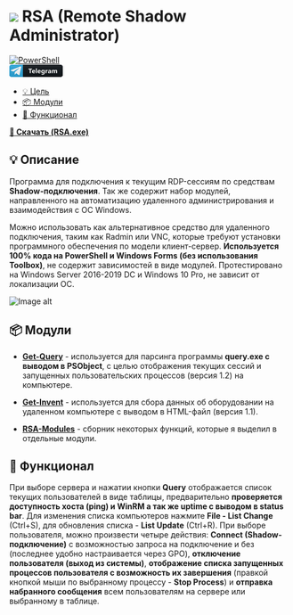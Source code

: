 # <img src="https://github.com/Lifailon/RSA/blob/rsa/Image/ico/RSA-Logo.ico" width="25" /> RSA (Remote Shadow Administrator)

[![PowerShell](https://github.com/Lifailon/RSA/blob/rsa/Image/Logo/PowerShell-Button.png)](https://github.com/PowerShell/PowerShell) \
[![Telegram @kup57](https://github.com/Lifailon/RSA/blob/rsa/Image/Logo/Telegram-Button.png)](https://t.me/kup57)

- [💡 Цель](#-Описание)
- [📦 Модули](#-Модули)
- [📘 Функционал](#-Функционал)

**[🚀 Скачать (RSA.exe)](https://github.com/Lifailon/RSA/releases)**

## 💡 Описание

Программа для подключения к текущим RDP-сессиям по средствам **Shadow-подключения**. Так же содержит набор модулей, направленного на автоматизацию удаленного администрирования и взаимодействия с ОС Windows.

Можно использовать как альтернативное средство для удаленного подключения, таким как Radmin или VNC, которые требуют установки программного обеспечения по модели клиент-сервер. **Используется 100% кода на PowerShell и Windows Forms (без использования Toolbox)**, не содержит зависимостей в виде модулей. Протестировано на Windows Server 2016-2019 DC и Windows 10 Pro, не зависит от локализации ОС.

![Image alt]()

## 📦 Модули

* **[Get-Query](https://github.com/Lifailon/Get-Query)** - используется для парсинга программы **query.exe с выводом в PSObject**, с целью отображения текущих сессий и запущенных пользовательских процессов (версия 1.2) на компьютере.

* **[Get-Invent](https://github.com/Lifailon/Get-Invent-SQLite)** - используется для сбора данных об оборудовании на удаленном компьютере с выводом в HTML-файл (версия 1.1).

* **[RSA-Modules](https://github.com/Lifailon/RSA-Modules)** - сборник некоторых функций, которые я выделил в отдельные модули.

## 📘 Функционал

При выборе сервера и нажатии кнопки **Query** отображается список текущих пользователей в виде таблицы, предварительно **проверяется доступность хоста (ping) и WinRM а так же uptime с выводом в status bar**. Для изменения списка компьютеров нажмите **File - List Change** (Ctrl+S), для обновления списка - **List Update** (Ctrl+R). При выборе пользователя, можно произвести четыре действия: **Connect (Shadow-подключение)** с возможностью запроса на подключение и без (последнее удобно настраивается через GPO), **отключение пользователя (выход из системы)**, **отображение списка запущенных процессов пользователя с возможность их завершения** (правкой кнопкой мыши по выбранному процессу - **Stop Process**) и **отправка набранного сообщения** всем пользователям на сервере или выбранному в таблице.

<a href=""><img src="" width="400"/></a>
<a href=""><img src="" width="400"/></a>
<a href=""><img src="" width="400"/></a>
<a href=""><img src="" width="400"/></a>
